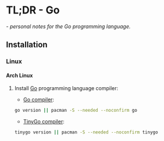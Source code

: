 # TL;DR - Go

*- personal notes for the Go programming language.*

## Installation

### Linux

#### Arch Linux

1. Install [Go](https://go.dev/dl/) programming language compiler:

    - [Go compiler](https://archlinux.org/packages/extra/x86_64/go/):

    ```sh
    go version || pacman -S --needed --noconfirm go
    ```

    - [TinyGo compiler](https://archlinux.org/packages/extra/x86_64/tinygo/):

    ```sh
    tinygo version || pacman -S --needed --noconfirm tinygo
    ```
